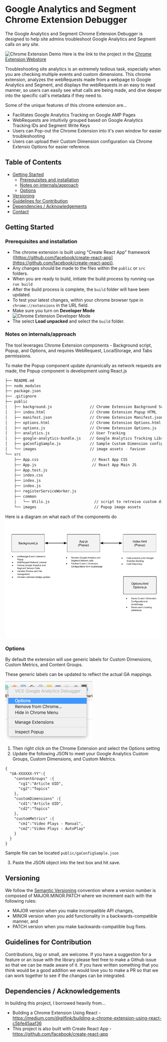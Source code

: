 # Google Analytics and Segment Chrome Extension Debugger
The Google Analytics and Segment Chrome Extension Debugger is designed to help site admins troubleshoot Google Analytics and Segment calls on any site.

![Chrome Extension Demo](./assets/chrome_animation.gif)
Here is the link to the project in the [Chrome Extension Webstore](https://chrome.google.com/webstore/detail/google-analytics-and-segm/fdagjpflogmjegjmcgfdkdpbboiefdgj)

Troubleshooting site analytics is an extremely tedious task, especially when you are checking multiple events and custom dimensions.  This chrome extension, analyzes the webRequests made from a webpage to Google Analytics and Segment, and displays the webRequests in an easy to read manner, so users can easily see what calls are being made, and dive deeper into the specific call's metadata if they need to. 

Some of the unique features of this chrome extension are...

- Facilitates Google Analytics Tracking on Google AMP Pages
- WebRequests are intuitivily grouped based on Google Analytics Tracking IDs and Segment Write Keys
- Users can Pop-out the Chrome Extension into it's own window for easier troubleshooting
- Users can upload their Custom Dimension configuration via Chrome Extensio Options for easier reference.

## Table of Contents
- [Getting Started](#getting-started)
  - [Prerequisites and installation](#prerequisites-and-installation)
  - [Notes on internals/approach](#notes-on-internalsapproach)
  - [Options](#options)
- [Versioning](#versioning)
- [Guidelines for Contribution](#guidelines-for-contribution)
- [Dependencies / Acknowledgements](#dependencies--acknowledgements)
- [Contact](#contact)

## Getting Started
### Prerequisites and installation
- The chrome extension is built using "Create React App" framework ([https://github.com/facebook/create-react-app](https://github.com/facebook/create-react-app)).
- Any changes should be made to the files within the `public` or `src` folders.
- When you are ready to build, initiate the build process by running
 ``` npm run build ```
- After the build process is complete, the `build` folder will have been updated.
- To test your latest changes, within your chrome browser type in `chrome://extensions` in the URL field.
- Make sure you turn on **Developer Mode**
![Chrome Extension Developer Mode](./assets/developer_mode.png)
- The select **Load unpacked** and select the `build` folder.

### Notes on internals/approach
The tool leverages Chrome Extension components - Background script, Popup, and Options, and requires WebRequest, LocalStorage, and Tabs permissions. 

To make the Popup component update dynamically as network requests are made, the Popup component is development using React.js

```bash
├── README.md
├── node_modules
├── package.json
├── .gitignore
├── public
│   ├── background.js                 // Chrome Extension Background Script
│   ├── index.html                    // Chrome Extension Popup HTML
│   ├── manifest.json                 // Chrome Extension Manifest.json 
│   ├── options.html                  // Chrome Extension Options.html
│   ├── options.js                    // Chrome Extension Options.js
│   ├── analytics.js                  // User Tracking 
│   ├── google-analytics-bundle.js    // Google Analytics Tracking Library
│   ├── gaConfigSample.js             // Sample Custom Dimension configuration 
│   └── images                        // image assets - favicon
└── src
    ├── App.css                        // React App CSS
    ├── App.js                         // React App Main JS
    ├── App.test.js
    ├── index.css
    ├── index.js
    ├── index.js
    ├── registerServiceWorker.js
    ├── common
    │	└── Utils.js                    // script to retreive custom dimension mapping
    └── images							// Popup image assets
```

Here is a diagram on what each of the components do
![Chrome Extension Workflow](./assets/OSS-Chrome-Extension.png)

### Options
By default the extension will use generic labels for Custom Dimensions, Custom Metrics, and Content Groups.  

These generic labels can be updated to reflect the actual GA mappings.

![Screenshot 5](./assets/readme-screenshot-5.png)

1. Then right click on the Chrome Extension and select the Options setting
2. Update the following JSON to meet your Google Analytics Custom Groups, Custom Dimensions, and Custom Metrics.

```
{
  "UA-XXXXXX-YY":{
    "contentGroups" :{
      "cg1":"Article UID",
      "cg2":"Topics"
    },
    "customDimensions" :{
      "cd1":"Article UID",
      "cd2":"Topics"
    },
    "customMetrics" :{
      "cm1":"Video Plays - Manual",
      "cm2":"Video Plays - AutoPlay"
    }
  }
}
```
Sample file can be located `public/gaConfigSample.json`

3. Paste the JSON object into the text box and hit save.



## Versioning
We follow the [Semantic Versioning](https://semver.org/) convention where a version number is composed of MAJOR.MINOR.PATCH where we increment each with the following rules:

- MAJOR version when you make incompatible API changes,
- MINOR version when you add functionality in a backwards-compatible manner, and
- PATCH version when you make backwards-compatible bug fixes.

## Guidelines for Contribution
Contributions, big or small, are welcome. If you have a suggestion for a feature or an issue with the library please feel free to make a Github issue so that we can be made aware of it. If you have written something that you think would be a good addition we would love you to make a PR so that we can work together to see if the changes can be integrated.

## Dependencies / Acknowledgements
In building this project, I borrowed heavily from...
- Building a Chrome Extension Using React - https://medium.com/@gilfink/building-a-chrome-extension-using-react-c5bfe45aaf36
- This project is also built with Create React App - https://github.com/facebook/create-react-app





